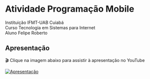 # Atividade Programação Mobile
Instituição IFMT-UAB Cuiabá  
Curso Tecnologia em Sistemas para Internet  
Aluno Felipe Roberto  


## Apresentação

🎬 Clique na imagem abaixo para assistir à apresentação no YouTube  

[![Apresentação](https://img.youtube.com/vi/PhLi8ZhufxI/hqdefault.jpg)](https://www.youtube.com/watch?v=PhLi8ZhufxI)
